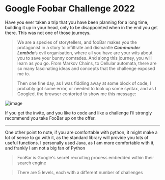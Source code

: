 # Google Foobar Challenge 2022

Have you ever taken a trip that you have been planning for a long time, building it up in your head, only to be disappointed when in the end you get there. This was not one of those journeys.

>We are a species of storytellers, and fooBar makes you the protagonist in a story to infiltrate and dismantle ***Commander Lambda***’s evil organisation, where all you have are your wits about you to save your bunny comrades. And along this journey, you will learn as you go. From Markov Chains, to Cellular automata, there are so many fascinating ideas and concepts that the challenge exposed me to.
>
>Then one fine day, as I was fiddling away at some block of code, I probably got some error, or needed to look up some syntax, and as I Googled, the browser contorted to show me this message:

![image](https://user-images.githubusercontent.com/35211362/213210377-40bb80b4-664e-4df6-b94b-c17a75316a90.png)

If you get the invite, and you like to code and like a challenge I’ll strongly recommend you take FooBar up on the offer.

---
One other point to note, if you are comfortable with python, it might make a lot of sense to go with it, as the standard library will provide you lots of useful functions. I personally used Java, as I am more comfortable with it, and frankly I am not a big fan of Python

>FooBar is Google's secret recruiting process embedded within their search engine

>There are 5 levels, each with a different number of challenges
